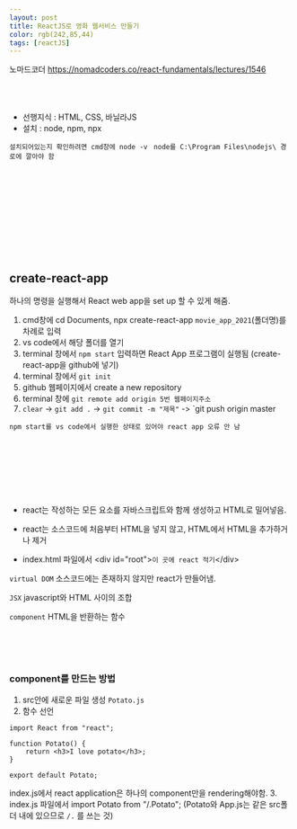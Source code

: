 ```yaml
---
layout: post
title: ReactJS로 영화 웹서비스 만들기
color: rgb(242,85,44)
tags: [reactJS]
---
```

노마드코더 https://nomadcoders.co/react-fundamentals/lectures/1546
<br>
<br>
<br>
<br>

- 선행지식 : HTML, CSS, 바닐라JS
- 설치 : node, npm, npx

`설치되어있는지 확인하려면 cmd창에 node -v `
`node를 C:\Program Files\nodejs\ 경로에 깔아야 함`


<br>
<br>
<br>
<br>
<br>
<br>
<br>
<br>
<br>


## create-react-app
하나의 명령을 실행해서 React web app을 set up 할 수  있게 해줌.

1. cmd창에 cd Documents, npx create-react-app `movie_app_2021`(폴더명)를 차례로 입력
2. vs code에서 해당 폴더를 열기
3. terminal 창에서 `npm start` 입력하면 React App 프로그램이 실행됨
(create-react-app을 github에 넣기)
4. terminal 창에서 `git init`
5. github 웹페이지에서 create a new repository
6. terminal 창에  `git remote add origin 5번 웹페이지주소`
7. `clear` -> `git add .` -> `git commit -m "제목"` -> `git push origin master

`npm start를 vs code에서 실행한 상태로 있어야 react app 오류 안 남`

<br>
<br>
<br>
<br>
<br>
<br>

- react는 작성하는 모든 요소를 자바스크립트와 함께 생성하고 HTML로 밀어넣음.  

- react는 소스코드에 처음부터 HTML을 넣지 않고, HTML에서 HTML을 추가하거나 제거

- index.html 파일에서
\<div id="root">`이 곳에 react 적기`\</div>

`virtual DOM` 소스코드에는 존재하지 않지만 react가 만들어냄.

`JSX` javascript와 HTML 사이의 조합

`component` HTML을 반환하는 함수

<br>
<br>
<br>

### component를 만드는 방법
1. src안에 새로운 파일 생성 `Potato.js`
2. 함수 선언
```
import React from "react";

function Potato() {
    return <h3>I love potato</h3>;
}

export default Potato;
```

index.js에서 react application은 하나의 component만을 rendering해야함.
3. index.js 파일에서
import Potato from "/.Potato";
(Potato와 App.js는 같은 src폴더 내에 있으므로 `/.` 를 쓰는 것)


